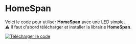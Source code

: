 # HomeSpan
Voici le code pour utiliser **HomeSpan** avec une LED simple.  
⚠️ Il faut d'abord télécharger et installer la librairie **HomeSpan**.

[![Télécharger le code](https://img.shields.io/badge/Télécharger-Code-blue?style=for-the-badge&logo=github)](https://github.com/UTILISATEUR/NOM_DU_DEPOT/archive/refs/heads/main.zip)
